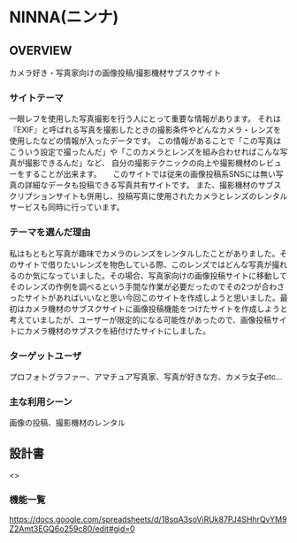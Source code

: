 # NINNA(ニンナ)
## OVERVIEW
カメラ好き・写真家向けの画像投稿/撮影機材サブスクサイト

### サイトテーマ
一眼レフを使用した写真撮影を行う人にとって重要な情報があります。
それは『EXIF』と呼ばれる写真を撮影したときの撮影条件やどんなカメラ・レンズを使用したなどの情報が入ったデータです。  この情報があることで「この写真はこういう設定で撮ったんだ」や「このカメラとレンズを組み合わせればこんな写真が撮影できるんだ」など、  自分の撮影テクニックの向上や撮影機材のレビューをすることが出来ます。　　このサイトでは従来の画像投稿系SNSには無い写真の詳細なデータも投稿できる写真共有サイトです。  また、撮影機材のサブスクリプションサイトも併用し、投稿写真に使用されたカメラとレンズのレンタルサービスも同時に行っています。

### テーマを選んだ理由
私はもともと写真が趣味でカメラのレンズをレンタルしたことがありました。そのサイトで借りたいレンズを物色している際、このレンズではどんな写真が撮れるのか気になっていました。その場合、写真家向けの画像投稿サイトに移動してそのレンズの作例を調べるという手間な作業が必要だったのでその2つが合わさったサイトがあればいいなと思い今回このサイトを作成しようと思いました。最初はカメラ機材のサブスクサイトに画像投稿機能をつけたサイトを作成しようと考えていましたが、ユーザーが限定的になる可能性があったので、画像投稿サイトにカメラ機材のサブスクを紐付けたサイトにしました。

### ターゲットユーザ
プロフォトグラファー、アマチュア写真家、写真が好きな方、カメラ女子etc...

### 主な利用シーン
画像の投稿、撮影機材のレンタル

## 設計書
<>

### 機能一覧
https://docs.google.com/spreadsheets/d/18sqA3soViRUk87PJ4SHhrQvYM9Z2Amt3EGQ6o259c80/edit#gid=0

